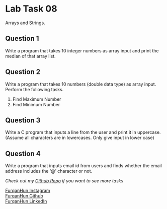 # Lab Task 08

Arrays and Strings.

## Question 1

Write a program that takes 10 integer numbers as array input and print the median of that array list.

## Question 2

Write a program that takes 10 numbers (double data type) as array input.
Perform the following tasks.
1. Find Maximum Number
2. Find Minimum Number

## Question 3

Write a C program that inputs a line from the user and print it in uppercase. (Assume all characters are in lowercases. Only give input in lower case)

## Question 4

Write a program that inputs email id from users and finds whether the email address includes the ‘@’ character or not.

*Check out my [Github Repo](https://github.com/FurqanHun/PF-LTS "Repo contains all the other tasks too ;)") if you want to see more tasks* <br>

[FurqanHun Instagram](https://www.instagram.com/furqan_hi_hun "Follow me on insta ;)") <br>
[FurqanHun Github](https://github.com/FurqanHun "Follow my Github profile") <br>
[FurqanHun LinkedIn](https://www.linkedin.com/in/FurqanHun "Connect with me on LinkedIn")